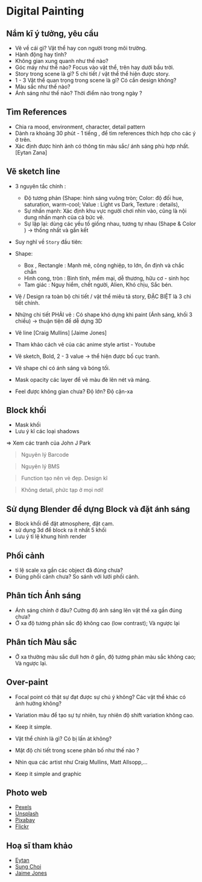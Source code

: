 # Digital Painting

##  Nắm kĩ ý tưởng, yêu cầu 

- Vẽ về cái gì? Vật thể hay con người trong môi trường.
- Hành động hay tĩnh?
- Không gian xung quanh như thế nào?
- Góc máy như thế nào? Focus vào vật thể, trên hay dưới bầu trời.
- Story trong scene là gì? 5 chi tiết / vật thể thể hiện được story.
- 1 - 3 Vật thể quan trọng trong scene là gì? Có cần design không?
- Màu sắc như thế nào?
- Ánh sáng như thế nào? Thời điểm nào trong ngày ?
  
##  Tìm References

- Chia ra mood, environment, character, detail pattern
- Dành ra khoảng 30 phút - 1 tiếng , để tìm references thích hợp cho các ý ở trên.
- Xác định được hình ảnh có thông tin màu sắc/ ánh sáng phù hợp nhất. [Eytan Zana]

##  Vẽ sketch line

- 3 nguyên tắc chính :
  - Độ tương phản (Shape: hình sáng vuông tròn; Color: độ đối hue, saturation, warm-cool; Value : Light vs Dark, Texture : details),
  - Sự nhấn mạnh: Xác định khu vực người chơi nhìn vào, cũng là nội dung nhấn mạnh của cả bức vẽ.
  - Sự lặp lại: dùng các yếu tố giống nhau, tương tự nhau (Shape & Color ) -> thống nhất và gắn kết

- Suy nghĩ về `Story` đầu tiên:

- Shape:
  - Box , Rectangle :  Mạnh mẽ, công nghiệp, to lớn, ổn định và chắc chắn
  - Hình cong, tròn :  Bình tĩnh, mềm mại, dễ thương, hữu cơ - sinh học
  - Tam giác  : Nguy hiểm, chết người, Alien, Khó chịu, Sắc bén.

- Vẽ / Design ra toàn bộ chi tiết / vật thể miêu tả story, ĐẶC BIỆT là 3 chi tiết chính. 
- Những chi tiết PHẢI vẽ : Có shape khó dựng khi paint (Ánh sáng, khối 3 chiều) -> thuận tiện để dễ dựng 3D 
- Vẽ line [Craig Mullins] [Jaime Jones]
- Tham khảo cách vẽ của các anime style artist - Youtube
- Vẽ sketch, Bold, 2 - 3 value -> thể hiện được bố cục tranh.
- Vẽ shape chỉ có ánh sáng và bóng tối.
- Mask opacity các layer để vẽ màu đè lên nét và mảng.
- Feel được không gian chưa? Độ lớn? Độ cận-xa

##  Block khối


- Mask khối 
- Lưu ý kĩ các loại shadows

=> Xem các tranh của John J Park

> Nguyên lý Barcode

> Nguyên lý BMS

> Function tạo nên vẻ đẹp. Design kĩ

> Không detail, phức tạp ở mọi nơi!

##  Sử dụng Blender để dựng Block và đặt ánh sáng

- Block khối để đặt atmosphere, đặt cam.
- sử dụng 3d để block ra ít nhất 5 khối
- Lưu ý tỉ lệ khung hình render

##  Phối cảnh

- tỉ lệ scale xa gần các object đã đúng chưa?
- Đúng phối cảnh chưa? So sánh với lưới phối cảnh.
  
##  Phân tích Ánh sáng

- Ánh sáng chính ở đâu? Cường độ ánh sáng lên vật thể xa gần đúng chưa?
- Ở xa độ tương phản sắc độ không cao (low contrast); Và ngược lại

##  Phân tích Màu sắc

- Ở xa thường màu sắc dull hơn ở gần, độ tương phản màu sắc không cao; Và ngược lại.

##  Over-paint

- Focal point có thật sự đạt được sự chú ý không? Các vật thể khác có ảnh hưởng không?
- Variation màu để tạo sự tự nhiên, tuy nhiên độ shift variation không cao.
- Keep it simple.
- Vật thể chính là gì? Có bị lấn át không?
- Mật độ chi tiết trong scene phân bố như thế nào ?
- Nhìn qua các artist như Craig Mullins, Matt Allsopp,...

- Keep it simple and graphic

##  Photo web

- [Pexels](https://www.pexels.com)
- [Unsplash](https://unsplash.com)
- [Pixabay](https://pixabay.com)
- [Flickr](https://www.flickr.com/search/)

## Hoạ sĩ tham khảo

- [Eytan](https://www.artstation.com/eytan)
- [Sung Choi](https://sungchoiart.com/gallery)
- [Jaime Jones](https://www.artpad.org)
